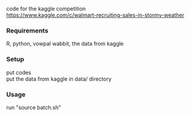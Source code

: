 code for the kaggle competition  
https://www.kaggle.com/c/walmart-recruiting-sales-in-stormy-weather

### Requirements

R, python, vowpal wabbit, the data from kaggle

### Setup

put codes  
put the data from kaggle in data/ directory

### Usage

run "source batch.sh"